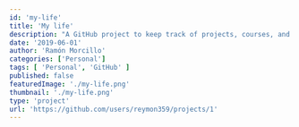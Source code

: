 ```yaml
---
id: 'my-life'
title: 'My life'
description: "A GitHub project to keep track of projects, courses, and other stuff. Some kind of timeline."
date: '2019-06-01'
author: 'Ramón Morcillo'
categories: ['Personal']
tags: [ 'Personal', 'GitHub' ]
published: false
featuredImage: './my-life.png'
thumbnail: './my-life.png'
type: 'project'
url: 'https://github.com/users/reymon359/projects/1'
---
```

